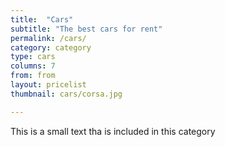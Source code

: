 ```yaml
---
title:  "Cars"
subtitle: "The best cars for rent"
permalink: /cars/
category: category
type: cars
columns: 7
from: from
layout: pricelist
thumbnail: cars/corsa.jpg

---
```


This is a small text tha is included in this category
